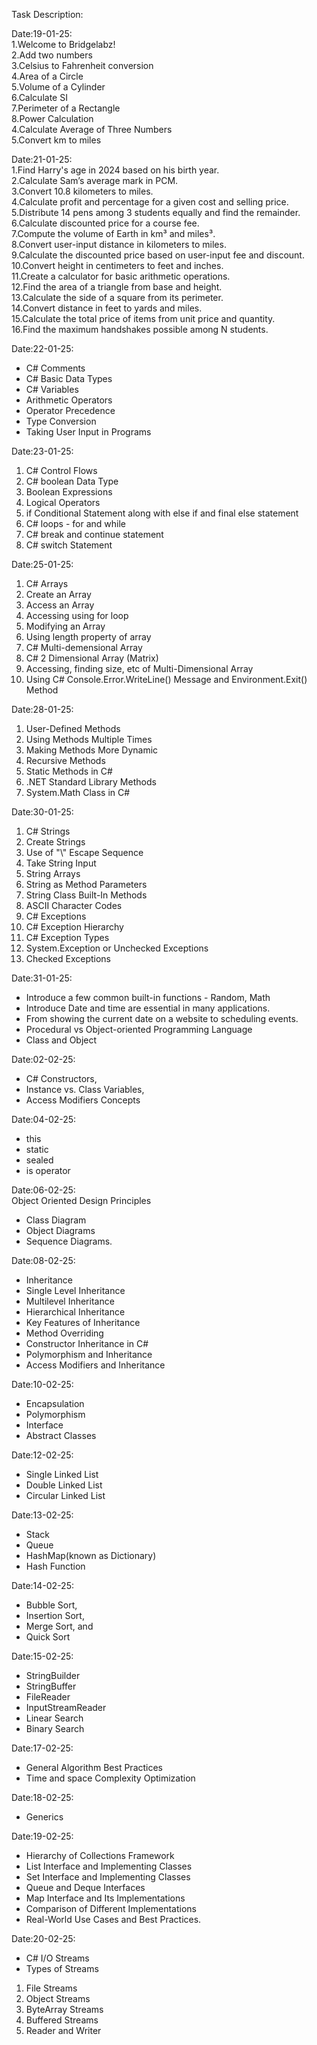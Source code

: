 Task Description:

Date:19-01-25:  
1.Welcome to Bridgelabz!  
2.Add two numbers  
3.Celsius to Fahrenheit conversion  
4.Area of a Circle  
5.Volume of a Cylinder  
6.Calculate SI  
7.Perimeter of a Rectangle  
8.Power Calculation  
4.Calculate Average of Three Numbers  
5.Convert km to miles  


Date:21-01-25:  
1.Find Harry's age in 2024 based on his birth year.  
2.Calculate Sam’s average mark in PCM.  
3.Convert 10.8 kilometers to miles.  
4.Calculate profit and percentage for a given cost and selling price.  
5.Distribute 14 pens among 3 students equally and find the remainder.  
6.Calculate discounted price for a course fee.  
7.Compute the volume of Earth in km³ and miles³.  
8.Convert user-input distance in kilometers to miles.  
9.Calculate the discounted price based on user-input fee and discount.  
10.Convert height in centimeters to feet and inches.  
11.Create a calculator for basic arithmetic operations.  
12.Find the area of a triangle from base and height.  
13.Calculate the side of a square from its perimeter.  
14.Convert distance in feet to yards and miles.  
15.Calculate the total price of items from unit price and quantity.  
16.Find the maximum handshakes possible among N students.  

Date:22-01-25:  
- C# Comments  
- C# Basic Data Types  
- C# Variables  
- Arithmetic Operators  
- Operator Precedence  
- Type Conversion  
- Taking User Input in Programs  

Date:23-01-25:  
1. C# Control Flows  
2. C# boolean Data Type  
3. Boolean Expressions  
4. Logical Operators  
5. if Conditional Statement along with else if and final else statement  
6. C# loops - for and while  
7. C# break and continue statement  
8. C# switch Statement  

Date:25-01-25:  
1. C# Arrays  
2. Create an Array  
3. Access an Array  
4. Accessing using for loop  
5. Modifying an Array  
6. Using length property of array  
7. C# Multi-demensional Array  
8. C# 2 Dimensional Array (Matrix)  
9. Accessing, finding size, etc of Multi-Dimensional Array  
10. Using C# Console.Error.WriteLine() Message and Environment.Exit() Method  

Date:28-01-25:  
1. User-Defined Methods  
2. Using Methods Multiple Times  
3. Making Methods More Dynamic  
4. Recursive Methods  
5. Static Methods in C#  
6. .NET Standard Library Methods  
7. System.Math Class in C#  

Date:30-01-25:  
1. C# Strings  
2. Create Strings  
3. Use of "\\" Escape Sequence  
4. Take String Input  
5. String Arrays  
6. String as Method Parameters  
7. String Class Built-In Methods  
8. ASCII Character Codes  
9. C# Exceptions  
10. C# Exception Hierarchy  
11. C# Exception Types  
12. System.Exception or Unchecked Exceptions  
13. Checked Exceptions  

Date:31-01-25:  
- Introduce a few common built-in functions - Random, Math  
- Introduce Date and time are essential in many applications.  
- From showing the current date on a website to scheduling events.  
- Procedural vs Object-oriented Programming Language  
- Class and Object  

Date:02-02-25:  
- C# Constructors,   
- Instance vs. Class Variables,   
- Access Modifiers Concepts  

Date:04-02-25:  
- this  
- static   
- sealed   
- is operator  

Date:06-02-25:  
Object Oriented Design Principles  
- Class Diagram  
- Object Diagrams  
- Sequence Diagrams.  

Date:08-02-25:  
- Inheritance  
- Single Level Inheritance  
- Multilevel Inheritance  
- Hierarchical Inheritance  
- Key Features of Inheritance  
- Method Overriding  
- Constructor Inheritance in C#  
- Polymorphism and Inheritance  
 - Access Modifiers and Inheritance  

Date:10-02-25:  
- Encapsulation  
- Polymorphism   
- Interface  
- Abstract Classes  

Date:12-02-25:  
- Single Linked List  
- Double Linked List  
- Circular Linked List  

Date:13-02-25:  
- Stack  
- Queue  
- HashMap(known as Dictionary)  
- Hash Function  

Date:14-02-25:  
- Bubble Sort,  
- Insertion Sort,  
- Merge Sort, and  
- Quick Sort  

Date:15-02-25:  
- StringBuilder  
- StringBuffer  
- FileReader  
- InputStreamReader  
- Linear Search   
- Binary Search  

Date:17-02-25:  
- General Algorithm Best Practices  
- Time and space Complexity Optimization  

Date:18-02-25:  
- Generics  

Date:19-02-25:  
- Hierarchy of Collections Framework  
- List Interface and Implementing Classes  
- Set Interface and Implementing Classes  
- Queue and Deque Interfaces  
- Map Interface and Its Implementations  
- Comparison of Different Implementations  
- Real-World Use Cases and Best Practices.  

Date:20-02-25:  
- C# I/O Streams   
- Types of Streams  
1. File Streams  
2. Object Streams  
3. ByteArray Streams  
4. Buffered Streams  
5. Reader and Writer  
